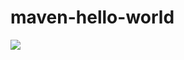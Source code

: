 # maven-hello-world

![](https://github.com/jsimo/maven-hello-world/.github/workflows/main-workflow.yml/badge.svg)